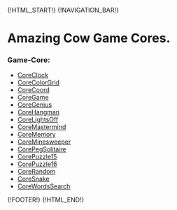{!HTML_START!}
{!NAVIGATION_BAR!}

# Amazing Cow Game Cores.

<!-- ####################################################################### -->

### Game-Core:

* [CoreClock](./coreclock/)
* [CoreColorGrid](./corecolorgrid/)
* [CoreCoord](./corecoord/)
* [CoreGame](./coregame/)
* [CoreGenius](./coregenius/)
* [CoreHangman](./corehangman/)
* [CoreLightsOff](./corelightsoff/)
* [CoreMastermind](./coremastermind/)
* [CoreMemory](./corememory/)
* [CoreMinesweeper](./coreminesweeper/)
* [CorePegSolitaire](./corepegsolitaire/)
* [CorePuzzle15](./corepuzzle15/)
* [CorePuzzle16](./corepuzzle16/)
* [CoreRandom](./corerandom/)
* [CoreSnake](./coresnake/)
* [CoreWordsSearch](./corewordssearch/)


{!FOOTER!}
{!HTML_END!}
